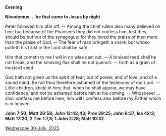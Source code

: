 **Evening**

**Nicodemus ... he that came to Jesus by night.**
 
Peter followed him afar off. -- Among the chief rulers also many believed on him; but because of the Pharisees they did not confess him, lest they should be put out of the synagogue: for they loved the praise of men more than the praise of God. -- The fear of man bringeth a snare: but whoso putteth his trust in the Lord shall be safe.
 
Him that cometh to me I will in no wise cast out. -- A bruised reed shall he not break, and the smoking flax shall he not quench. -- Faith as a grain of mustard seed.
 
God hath not given us the spirit of fear; but of power, and of love, and of a sound mind. Be not thou therefore ashamed of the testimony of our Lord. -- Little children, abide in him; that, when he shall appear, we may have confidence, and not be ashamed before him at his coming. -- Whosoever ... shall confess me before men, him will I confess also before my Father which is in heaven.  

**John 7:50; Matt 26:58; John 12:42,43; Prov 29:25; John 6:37; Isa 42:3; Matt 17:20; 2 Tim 1:7,8; 1 John 2:28; Matt 10:32**

[Wednesday 30-July, 2025](https://t.me/daily_light)
